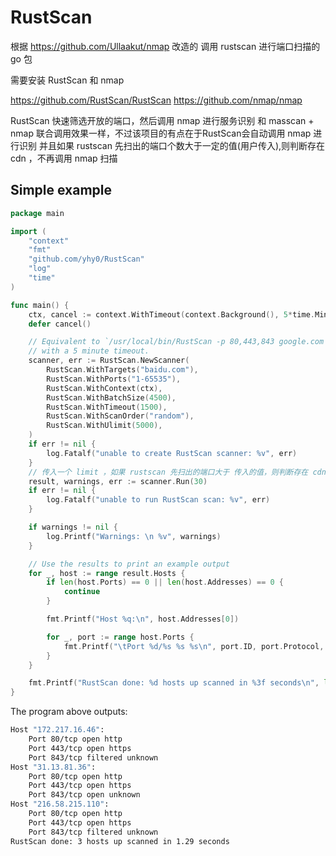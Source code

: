 # RustScan

根据 https://github.com/Ullaakut/nmap 改造的 调用 rustscan 进行端口扫描的 go 包

需要安装 RustScan 和 nmap 

https://github.com/RustScan/RustScan
https://github.com/nmap/nmap

RustScan 快速筛选开放的端口，然后调用 nmap 进行服务识别 
和 masscan + nmap 联合调用效果一样，不过该项目的有点在于RustScan会自动调用 nmap 进行识别
并且如果 rustscan 先扫出的端口个数大于一定的值(用户传入),则判断存在 cdn ，不再调用 nmap 扫描

## Simple example

```go
package main

import (
	"context"
	"fmt"
	"github.com/yhy0/RustScan"
	"log"
	"time"
)

func main() {
    ctx, cancel := context.WithTimeout(context.Background(), 5*time.Minute)
    defer cancel()

    // Equivalent to `/usr/local/bin/RustScan -p 80,443,843 google.com facebook.com youtube.com`,
    // with a 5 minute timeout.
    scanner, err := RustScan.NewScanner(
		RustScan.WithTargets("baidu.com"),
		RustScan.WithPorts("1-65535"),
		RustScan.WithContext(ctx),
		RustScan.WithBatchSize(4500),
		RustScan.WithTimeout(1500),
		RustScan.WithScanOrder("random"),
		RustScan.WithUlimit(5000),
    )
    if err != nil {
        log.Fatalf("unable to create RustScan scanner: %v", err)
    }
	// 传入一个 limit ，如果 rustscan 先扫出的端口大于 传入的值，则判断存在 cdn，就不在调用 nmap 识别
    result, warnings, err := scanner.Run(30)
    if err != nil {
        log.Fatalf("unable to run RustScan scan: %v", err)
    }

    if warnings != nil {
        log.Printf("Warnings: \n %v", warnings)
    }

    // Use the results to print an example output
    for _, host := range result.Hosts {
        if len(host.Ports) == 0 || len(host.Addresses) == 0 {
            continue
        }

        fmt.Printf("Host %q:\n", host.Addresses[0])

        for _, port := range host.Ports {
            fmt.Printf("\tPort %d/%s %s %s\n", port.ID, port.Protocol, port.State, port.Service.Name)
        }
    }

    fmt.Printf("RustScan done: %d hosts up scanned in %3f seconds\n", len(result.Hosts), result.Stats.Finished.Elapsed)
}
```

The program above outputs:

```bash
Host "172.217.16.46":
    Port 80/tcp open http
    Port 443/tcp open https
    Port 843/tcp filtered unknown
Host "31.13.81.36":
    Port 80/tcp open http
    Port 443/tcp open https
    Port 843/tcp open unknown
Host "216.58.215.110":
    Port 80/tcp open http
    Port 443/tcp open https
    Port 843/tcp filtered unknown
RustScan done: 3 hosts up scanned in 1.29 seconds
```
